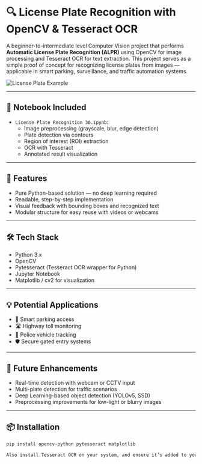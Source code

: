 # 🔍 License Plate Recognition with OpenCV & Tesseract OCR

A beginner-to-intermediate level Computer Vision project that performs **Automatic License Plate Recognition (ALPR)** using OpenCV for image processing and Tesseract OCR for text extraction. This project serves as a simple proof of concept for recognizing license plates from images — applicable in smart parking, surveillance, and traffic automation systems.

![License Plate Example](https://upload.wikimedia.org/wikipedia/commons/thumb/a/ae/License_Plate_Recognition_Sample.jpg/640px-License_Plate_Recognition_Sample.jpg)

---

## 📁 Notebook Included
- `License Plate Recognition 30.ipynb`:
  - Image preprocessing (grayscale, blur, edge detection)
  - Plate detection via contours
  - Region of interest (ROI) extraction
  - OCR with Tesseract
  - Annotated result visualization

---

## 🔧 Features
- Pure Python-based solution — no deep learning required
- Readable, step-by-step implementation
- Visual feedback with bounding boxes and recognized text
- Modular structure for easy reuse with videos or webcams

---

## 🛠️ Tech Stack
- Python 3.x
- OpenCV
- Pytesseract (Tesseract OCR wrapper for Python)
- Jupyter Notebook
- Matplotlib / cv2 for visualization

---

## 💡 Potential Applications
- 🚗 Smart parking access
- 🛣️ Highway toll monitoring
- 🚓 Police vehicle tracking
- 🛡️ Secure gated entry systems

---

## 🚀 Future Enhancements
- Real-time detection with webcam or CCTV input
- Multi-plate detection for traffic scenarios
- Deep Learning-based object detection (YOLOv5, SSD)
- Preprocessing improvements for low-light or blurry images


---

## 📦 Installation

```bash
pip install opencv-python pytesseract matplotlib

Also install Tesseract OCR on your system, and ensure it’s added to your system PATH.

